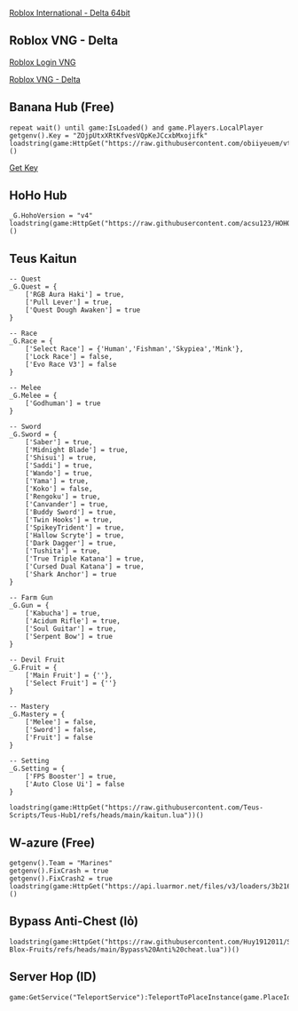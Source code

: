 [Roblox International - Delta 64bit](https://spyderrock.com/oM653059-2.apk)

Roblox VNG - Delta
-
[Roblox Login VNG](https://www.mediafire.com/file/f4m0uri2pc6q4u6/V2.653_Login_VNG.apk/file)

[Roblox VNG - Delta](https://modsfire.com/1LcZ86w82UoA9DR)

Banana Hub (Free)
-
```
repeat wait() until game:IsLoaded() and game.Players.LocalPlayer 
getgenv().Key = "ZOjpUtxXRtKfvesVQpKeJCcxbMxojifk" 
loadstring(game:HttpGet("https://raw.githubusercontent.com/obiiyeuem/vthangsitink/main/BananaHub.lua"))()
```

[Get Key](https://ads.luarmor.net/get_key?for=VHFslhWdrPey)

HoHo Hub
-
```
_G.HohoVersion = "v4"
loadstring(game:HttpGet("https://raw.githubusercontent.com/acsu123/HOHO_H/main/Loading_UI"))()
```

Teus Kaitun
-
```
-- Quest
_G.Quest = { 
    ['RGB Aura Haki'] = true,
    ['Pull Lever'] = true,
    ['Quest Dough Awaken'] = true
}

-- Race
_G.Race = { 
    ['Select Race'] = {'Human','Fishman','Skypiea','Mink'},
    ['Lock Race'] = false,
    ['Evo Race V3'] = false
}

-- Melee
_G.Melee = { 
    ['Godhuman'] = true
}

-- Sword
_G.Sword = { 
    ['Saber'] = true,
    ['Midnight Blade'] = true,
    ['Shisui'] = true,
    ['Saddi'] = true,
    ['Wando'] = true,
    ['Yama'] = true,
    ['Koko'] = false,
    ['Rengoku'] = true,
    ['Canvander'] = true,
    ['Buddy Sword'] = true,
    ['Twin Hooks'] = true,
    ['SpikeyTrident'] = true,
    ['Hallow Scryte'] = true,
    ['Dark Dagger'] = true,
    ['Tushita'] = true,
    ['True Triple Katana'] = true,
    ['Cursed Dual Katana'] = true,
    ['Shark Anchor'] = true
}

-- Farm Gun
_G.Gun = {  
    ['Kabucha'] = true,
    ['Acidum Rifle'] = true,
    ['Soul Guitar'] = true, 
    ['Serpent Bow'] = true
}

-- Devil Fruit
_G.Fruit = { 
    ['Main Fruit'] = {''},
    ['Select Fruit'] = {''}
}

-- Mastery
_G.Mastery = { 
    ['Melee'] = false,
    ['Sword'] = false,
    ['Fruit'] = false
}

-- Setting
_G.Setting = {
    ['FPS Booster'] = true,
    ['Auto Close Ui'] = false 
}

loadstring(game:HttpGet("https://raw.githubusercontent.com/Teus-Scripts/Teus-Hub1/refs/heads/main/kaitun.lua"))()
```

W-azure (Free)
-
```
getgenv().Team = "Marines"
getgenv().FixCrash = true
getgenv().FixCrash2 = true
loadstring(game:HttpGet("https://api.luarmor.net/files/v3/loaders/3b2169cf53bc6104dabe8e19562e5cc2.lua"))()
```
Bypass Anti-Chest (lỏ)
-
```
loadstring(game:HttpGet("https://raw.githubusercontent.com/Huy1912011/Scripts-Blox-Fruits/refs/heads/main/Bypass%20Anti%20cheat.lua"))()
```

Server Hop (ID)
-
```
game:GetService("TeleportService"):TeleportToPlaceInstance(game.PlaceId,'')
```

